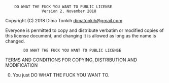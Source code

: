         DO WHAT THE FUCK YOU WANT TO PUBLIC LICENSE 
                    Version 2, November 2018

 Copyright (C) 2018 Dima Tonkih <dimatonkih@gmail.com>

 Everyone is permitted to copy and distribute verbatim or modified 
 copies of this license document, and changing it is allowed as long 
 as the name is changed. 

            DO WHAT THE FUCK YOU WANT TO PUBLIC LICENSE 
   TERMS AND CONDITIONS FOR COPYING, DISTRIBUTION AND MODIFICATION 

  0. You just DO WHAT THE FUCK YOU WANT TO.
